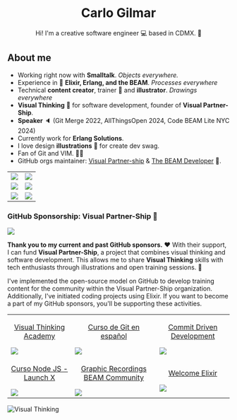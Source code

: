 <h1 align="center">Carlo Gilmar</h1>

<p align="center">
Hi! I'm a creative software engineer 💻 based in CDMX. 🎨
</p>

## About me

- Working right now with **Smalltalk**. _Objects everywhere._
- Experience in 🚀 **Elixir, Erlang, and the BEAM**. _Processes everywhere_
- Technical **content creator**, trainer 📝 and **illustrator**. _Drawings everywhere_
- **Visual Thinking** 🎨 for software development, founder of **Visual Partner-Ship**.
- **Speaker** 🔈 (Git Merge 2022, AllThingsOpen 2024, Code BEAM Lite NYC 2024)
- Currently work for **Erlang Solutions**.
- I love design **illustrations** 🎇 for create dev swag.
- Fan of Git and VIM. 😮‍💨
- GitHub orgs maintainer: [Visual Partner-ship](https://github.com/visualpartnership) & [The BEAM Developer](https://github.com/the-beam-developer) 📍.

<table width="100%">
  <tbody>
    <tr>
      <td width="50%">
        <img src="https://github.com/carlogilmar/carlogilmar/assets/17634377/20f97d8c-0d7e-4637-9f6f-77eb3c251a27">
      </td>
      <td width="50%">
        <img src="https://github.com/carlogilmar/carlogilmar/assets/17634377/aaac5053-c988-42f4-b264-7832e8a793ea">
      </td>
    </tr>
    <tr>
      <td width="50%">
        <img src="https://github.com/carlogilmar/carlogilmar/assets/17634377/adb654c3-0243-4827-8457-b21a6ec1bebc">
      </td>
      <td width="50%">
        <img src="https://github.com/carlogilmar/carlogilmar/assets/17634377/2ac843b7-88bb-4cb2-b5fe-c0fcb721889b">
      </td>
    </tr>
    <tr>
      <td width="50%">
        <img src="https://github.com/carlogilmar/carlogilmar/assets/17634377/818a56d6-02cc-49f7-b7cd-7959bc0e19fd">
      </td>
      <td width="50%">
        <img src="https://github.com/carlogilmar/carlogilmar/assets/17634377/e3c1e037-5768-47ab-83e5-0f20ca132100">
      </td>
    </tr>
  </tbody>
</table>

### GitHub Sponsorship: Visual Partner-Ship 🤑

<a href="https://github.com/sponsors/carlogilmar" target="_blank" rel="noreferrer">
  <img src="https://img.shields.io/badge/sponsor-30363D?style=for-the-badge&logo=GitHub-Sponsors&logoColor=#EA4AAA"/>
</a>

**Thank you to my current and past GitHub sponsors.** ❤️ With their support, I can fund **Visual Partner-Ship**, a project that combines visual thinking and software development. This allows me to share **Visual Thinking** skills with tech enthusiasts through illustrations and open training sessions. 🎨

I've implemented the open-source model on GitHub to develop training content for the community within the Visual Partner-Ship organization. Additionally, I've initiated coding projects using Elixir. If you want to become a part of my GitHub sponsors, you'll be supporting these activities.

<table width="100%">
  <tr>
    <td>
      <a href="https://github.com/visualpartnership/visualthinking">
        <p align="center">Visual Thinking Academy</p>
        <img src="https://github.com/carlogilmar/carlogilmar/assets/17634377/6a2c8754-a501-4465-9192-2daecd46037c" />
       </a>
    </td>
    <td>
      <a href="https://github.com/carlogilmar/curso-git-esp">
        <p align="center">Curso de Git en español</p>
        <img src="https://github.com/carlogilmar/carlogilmar/assets/17634377/dae81df7-3ba6-402c-871e-470b4addf546" />
       </a>
    </td>
    <td>
      <a href="https://github.com/carlogilmar/commit-driven-development">
        <p align="center">Commit Driven Development</p>
        <img src="https://github.com/carlogilmar/carlogilmar/assets/17634377/29017542-5063-41cf-b577-d809ed3b5e3f" />
       </a>
    </td>
  </tr>
  <tr>
    <td>
      <a href="https://github.com/carlogilmar/NodeJSCourse">
        <p align="center">Curso Node JS - Launch X</p>
        <img src="https://user-images.githubusercontent.com/17634377/155241139-a345385a-7528-4aab-ae9a-9ed094d39250.png" />
       </a>
    </td>
    <td>
      <a href="https://github.com/carlogilmar/visual_partnership">
        <p align="center">Graphic Recordings BEAM Community</p>
        <img src="https://github.com/carlogilmar/carlogilmar/assets/17634377/89c8f68f-5052-45eb-9e16-92b537e2938f" />
       </a>
    </td>
    <td>
      <a href="https://github.com/the-beam-developer/welcome-elixir">
        <p align="center">Welcome Elixir</p>
        <img src="https://github.com/carlogilmar/carlogilmar/assets/17634377/07e6e011-65bb-43a2-88db-125658cf42c9" />
       </a>
    </td>
  </tr>
</table>

![Visual Thinking](https://github.com/carlogilmar/carlogilmar/assets/17634377/9e422bab-2e27-4be1-a175-6796bc4650ae)

